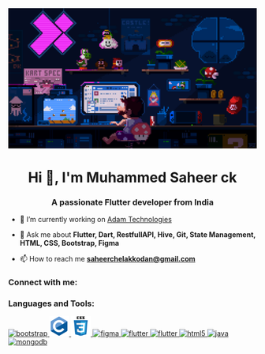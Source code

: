 
<img alt="Night Coding" src="asset/225813708-98b745f2-7d22-48cf-9150-083f1b00d6c9.gif" />
<h1 align="center">Hi 👋, I'm Muhammed Saheer ck</h1>
<h3 align="center">A passionate Flutter developer from India</h3>

- 🔭 I’m currently working on [Adam Technologies](https://adamtechnologies.io/)

- 💬 Ask me about **Flutter, Dart, RestfullAPI, Hive, Git, State Management, HTML, CSS, Bootstrap, Figma**

- 📫 How to reach me **saheerchelakkodan@gmail.com**

<h3 align="left">Connect with me:</h3>
<p align="left">
</p>

<h3 align="left">Languages and Tools:</h3>
<p align="left"> <a href="https://getbootstrap.com" target="_blank" rel="noreferrer"> <img src="https://www.vectorlogo.zone/util/preview.html?image=/logos/getbootstrap/getbootstrap-icon.svg" alt="bootstrap" width="40" height="40"/> </a> <a href="https://www.cprogramming.com/" target="_blank" rel="noreferrer"> <img src="https://raw.githubusercontent.com/devicons/devicon/master/icons/c/c-original.svg" alt="c" width="40" height="40"/> </a> <a href="https://www.w3schools.com/css/" target="_blank" rel="noreferrer"> <img src="https://raw.githubusercontent.com/devicons/devicon/master/icons/css3/css3-original-wordmark.svg" alt="css3" width="40" height="40"/> </a> <a href="https://www.figma.com/" target="_blank" rel="noreferrer"> <img src="https://www.vectorlogo.zone/logos/figma/figma-icon.svg" alt="figma" width="40" height="40"/> </a> <a href="https://flutter.dev" target="_blank" rel="noreferrer"> <img src="https://www.vectorlogo.zone/logos/flutterio/flutterio-icon.svg" alt="flutter" width="40" height="40"/> </a> <a href="https://dart.dev/" target="_blank" rel="noreferrer"> <img src="https://www.vectorlogo.zone/util/preview.html?image=/logos/dartlang/dartlang-icon.svg" alt="flutter" width="40" height="40"/> </a><a href="https://www.w3.org/html/" target="_blank" rel="noreferrer"> <img src="https://www.vectorlogo.zone/util/preview.html?image=/logos/w3_html5/w3_html5-icon.svg" alt="html5" width="40" height="40"/> </a> <a href="https://www.java.com" target="_blank" rel="noreferrer"> <img src="https://www.vectorlogo.zone/util/preview.html?image=/logos/java/java-icon.svg" alt="java" width="40" height="40"/> </a> <a href="https://www.mongodb.com/" target="_blank" rel="noreferrer"> <img src="https://www.vectorlogo.zone/util/preview.html?image=/logos/mongodb/mongodb-ar21.svg" alt="mongodb" width="40" height="40"/> </a> </p>

